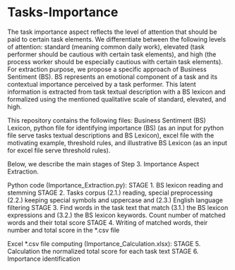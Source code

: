 # Tasks-Importance
The task importance aspect reflects the level of attention that should be paid to certain task elements. We differentiate between the following levels of attention: standard (meaning common daily work), elevated (task performer should be cautious with certain task elements), and high (the process worker should be especially cautious with certain task elements). For extraction purpose, we propose a specific approach of Business Sentiment (BS). BS represents an emotional component of a task and its contextual importance perceived by a task performer. This latent information is extracted from task textual description with a BS lexicon and formalized using the mentioned qualitative scale of standard, elevated, and high. 

This repository contains the following files: Business Sentiment (BS) Lexicon, python file for identifying importance (BS) (as an input for python file serve tasks textual descriptions and BS Lexicon), excel file with the motivating example, threshold rules, and illustrative BS Lexicon (as an input for excel file serve threshold rules).

Below, we describe the main stages of Step 3. Importance Aspect Extraction.

Python code (Importance_Extraction.py):
STAGE 1. BS lexicon reading and stemming
STAGE 2. Tasks corpus (2.1.) reading, special preprocessing
       (2.2.) keeping special symbols and uppercase and
       (2.3.) English language filtering
STAGE 3. Find words in the task text that match (3.1.) the BS lexicon expressions and (3.2.) the BS lexicon keywords. Count number of matched words and their total score
STAGE 4. Writing of matched words, their number and total score in the *.csv file

Excel *.csv file computing (Importance_Calculation.xlsx):
STAGE 5. Calculation the normalized total score for each task text
STAGE 6. Importance identification
